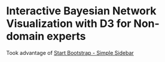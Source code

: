 # Interactive Bayesian Network Visualization with D3 for Non-domain experts
Took advantage of [Start Bootstrap - Simple Sidebar](https://startbootstrap.com/template-overviews/simple-sidebar/)
